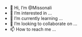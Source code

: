 - 👋 Hi, I’m @Missonali
- 👀 I’m interested in ...
- 🌱 I’m currently learning ...
- 💞️ I’m looking to collaborate on ...
- 📫 How to reach me ...

<!---
Missonali/Missonali is a ✨ special ✨ repository because its `README.md` (this file) appears on your GitHub profile.
You can click the Preview link to take a look at your changes.
--->
